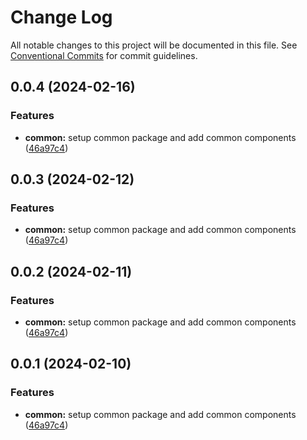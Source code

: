 # Change Log

All notable changes to this project will be documented in this file.
See [Conventional Commits](https://conventionalcommits.org) for commit guidelines.

## 0.0.4 (2024-02-16)


### Features

* **common:** setup common package and add common components ([46a97c4](https://github.com/mbao01/mbao01/commit/46a97c43e008ff67cfa80ae43e5b0bb04ba3aa20))



## 0.0.3 (2024-02-12)


### Features

* **common:** setup common package and add common components ([46a97c4](https://github.com/mbao01/mbao01/commit/46a97c43e008ff67cfa80ae43e5b0bb04ba3aa20))



## 0.0.2 (2024-02-11)


### Features

* **common:** setup common package and add common components ([46a97c4](https://github.com/mbao01/mbao01/commit/46a97c43e008ff67cfa80ae43e5b0bb04ba3aa20))



## 0.0.1 (2024-02-10)


### Features

* **common:** setup common package and add common components ([46a97c4](https://github.com/mbao01/mbao01/commit/46a97c43e008ff67cfa80ae43e5b0bb04ba3aa20))
